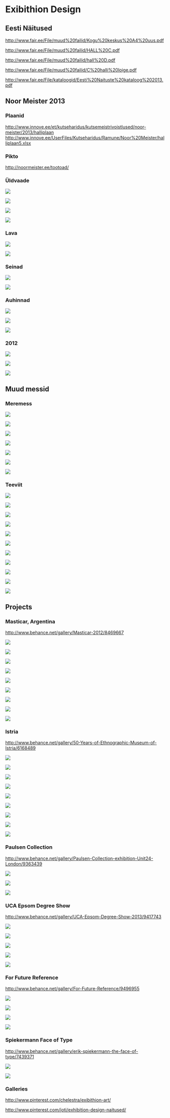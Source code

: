 # Exibithion Design 


## Eesti Näitused


http://www.fair.ee/File/muud%20failid/Kogu%20keskus%20A4%20uus.pdf

http://www.fair.ee/File/muud%20failid/HALL%20C.pdf

http://www.fair.ee/File/muud%20failid/hall%20D.pdf

http://www.fair.ee/File/muud%20failid/C%20halli%20loige.pdf

http://www.fair.ee/File/kataloogid/Eesti%20Naituste%20kataloog%202013.pdf


## Noor Meister 2013


### Plaanid


http://www.innove.ee/et/kutseharidus/kutsemeistrivoistlused/noor-meister/2013/halliplaan
http://www.innove.ee/UserFiles/Kutseharidus/Ramune/Noor%20Meister/halliplaan5.xlsx


### Pikto


http://noormeister.ee/tootoad/


### Üldvaade


![](http://noormeister.ee/wp-content/gallery/noor-meister-2013-teine-paev/noor-meister-124.jpg)


![](http://noormeister.ee/wp-content/gallery/noor-meister-2013-teine-paev/noor-meister-125.jpg)


![](http://noormeister.ee/wp-content/gallery/noor-meister-2013-esimene-paev/paev-1-9.jpg)


![](http://noormeister.ee/wp-content/gallery/noor-meister-2013-esimene-paev/dsc_0125.jpg)


### Lava


![](http://noormeister.ee/wp-content/gallery/katlemine/katlemine-48.jpg)


![](http://noormeister.ee/wp-content/gallery/noor-meister-2013-esimene-paev/paev-1-2.jpg)


### Seinad


![](http://noormeister.ee/wp-content/gallery/noor-meister-2013-esimene-paev/dsc_0471.jpg)


![](http://noormeister.ee/wp-content/gallery/noor-meister-2013-esimene-paev/dsc_0468.jpg)


### Auhinnad


![](http://noormeister.ee/wp-content/gallery/noor-meister-2013-loputseremoonia/muuja-pohikooli-paasil.jpg)


![](http://noormeister.ee/wp-content/gallery/noor-meister-2013-loputseremoonia/infotehnoloog-parim-meeskond.jpg)


![](http://noormeister.ee/wp-content/gallery/noor-meister-2013-loputseremoonia/ehituspuusepp.jpg)


### 2012


![](http://noormeister.ee/wp-content/gallery/test-galerii/img_0223.jpg)


![](http://noormeister.ee/wp-content/gallery/test-galerii/img_0475.jpg)


![](http://noormeister.ee/wp-content/gallery/test-galerii/img_1369.jpg)


## Muud messid


### Meremess


![](http://www.meremess.ee/wp-content/gallery/2013/b.jpg)


![](http://www.meremess.ee/wp-content/gallery/2013/b2.jpg)


![](http://www.meremess.ee/wp-content/gallery/2013/pan.jpg)


![](http://www.meremess.ee/wp-content/gallery/2013/ton1224.jpg)


![](http://www.meremess.ee/wp-content/gallery/2012/jmk.jpg)


![](http://www.meremess.ee/wp-content/gallery/mere-ja-vaba-aja-mess-2011/img_9622.jpg)


![](http://www.meremess.ee/wp-content/gallery/2012/imgp0495.jpg)


### Teeviit


![](https://fbcdn-sphotos-f-a.akamaihd.net/hphotos-ak-frc3/598490_513629765322809_1138430074_n.jpg)


![](https://fbcdn-sphotos-c-a.akamaihd.net/hphotos-ak-prn1/s720x720/60490_512859885399797_186455926_n.jpg)


![](https://fbcdn-sphotos-c-a.akamaihd.net/hphotos-ak-prn1/s720x720/60490_512859885399797_186455926_n.jpg)


![](https://fbcdn-sphotos-g-a.akamaihd.net/hphotos-ak-frc1/s720x720/189836_512859775399808_1989827854_n.jpg)


![](https://fbcdn-sphotos-d-a.akamaihd.net/hphotos-ak-ash3/229119_217714924914296_7318549_n.jpg)


![](https://fbcdn-sphotos-c-a.akamaihd.net/hphotos-ak-ash2/247244_217714681580987_2667155_n.jpg)


![](https://fbcdn-sphotos-a-a.akamaihd.net/hphotos-ak-prn1/226615_217714618247660_516976_n.jpg)


![](https://fbcdn-sphotos-d-a.akamaihd.net/hphotos-ak-frc3/230614_217714514914337_7390602_n.jpg)


![](https://fbcdn-sphotos-h-a.akamaihd.net/hphotos-ak-ash3/227116_217713381581117_597634_n.jpg)


![](https://fbcdn-sphotos-b-a.akamaihd.net/hphotos-ak-frc3/248008_217713358247786_8173445_n.jpg)


![](https://fbcdn-sphotos-c-a.akamaihd.net/hphotos-ak-ash2/249744_217713331581122_639218_n.jpg)


## Projects


### Masticar, Argentina

http://www.behance.net/gallery/Masticar-2012/8469667


![](http://behance.vo.llnwd.net/profiles2/113951/projects/8469667/e6abcf27b522b09dcba4ebe9bef8439a.jpg)


![](http://behance.vo.llnwd.net/profiles2/113951/projects/8469667/797547e5523725d320cdc76d842d80c2.jpg)


![](http://behance.vo.llnwd.net/profiles2/113951/projects/8469667/01e57f07074dd8772f708d42b3b9fca7.jpg)


![](http://behance.vo.llnwd.net/profiles2/113951/projects/8469667/44db40fdf988533414238e35afcb80c5.jpg)


![](http://behance.vo.llnwd.net/profiles2/113951/projects/8469667/b8a2d051a3b0ec222b6d88b1ef6a349f.jpg)


![](http://behance.vo.llnwd.net/profiles2/113951/projects/8469667/2858c8023379d7c9ab4d5d956c4f3efd.jpg)


![](http://behance.vo.llnwd.net/profiles2/113951/projects/8469667/6bd5c99b568bb76e539e24c1c2ffa4af.jpg)


![](http://behance.vo.llnwd.net/profiles2/113951/projects/8469667/eaa3cc7fc6b0fc616bd0f412d4725a86.jpg)


![](http://behance.vo.llnwd.net/profiles2/113951/projects/8469667/480393887e569abf9f007e3acf16708d.jpg)


### Istria

http://www.behance.net/gallery/50-Years-of-Ethnographic-Museum-of-Istria/6168489


![](http://behance.vo.llnwd.net/profiles2/193585/projects/6168489/89d1ab0b97f1069d23d590b3e69b230c.jpg)


![](http://behance.vo.llnwd.net/profiles2/193585/projects/6168489/1188def89dc006b0cc95cb3199846eeb.jpg)


![](http://behance.vo.llnwd.net/profiles2/193585/projects/6168489/57b3009cf3acb3b644d8ac430a752853.jpg)


![](http://behance.vo.llnwd.net/profiles2/193585/projects/6168489/990c08e7175e1a8d4a372b57b322275b.jpg)


![](http://behance.vo.llnwd.net/profiles2/193585/projects/6168489/d983a380ae8d19556fc68f1f982c92d8.jpg)


![](http://behance.vo.llnwd.net/profiles2/193585/projects/6168489/eaa609ace9304a99fb9370fe49e6f74c.jpg)


![](http://behance.vo.llnwd.net/profiles2/193585/projects/6168489/94ba5605e19fc55f351d04fb0c0fb1b2.jpg)


![](http://behance.vo.llnwd.net/profiles2/193585/projects/6168489/1fc665b1cfbcd3f80f2de4da92cf36f1.jpg)


![](http://behance.vo.llnwd.net/profiles2/193585/projects/6168489/15bd5883d8643bd4edf255f9635aaad7.png)


### Paulsen Collection

http://www.behance.net/gallery/Paulsen-Collection-exhibition-Unit24-London/9363439


![](http://behance.vo.llnwd.net/profiles26/721904/projects/9363439/b257e43b94265362911ba1c166681fe7.jpg)


![](http://behance.vo.llnwd.net/profiles26/721904/projects/9363439/e88a69bd6da750f8a647c19ec7c34bfa.jpg)


![](http://behance.vo.llnwd.net/profiles26/721904/projects/9363439/52aa28395517849b8f5cc8ce12de10b5.jpg)


### UCA Epsom Degree Show

http://www.behance.net/gallery/UCA-Epsom-Degree-Show-2013/9417743


![](http://behance.vo.llnwd.net/profiles8/2377513/projects/9417743/41c9bfdbfe087cab212aa88c30d59ee3.jpg)


![](http://behance.vo.llnwd.net/profiles8/2377513/projects/9417743/b2a0b25c4e063180fd439509457e5ac8.jpg)


![](http://behance.vo.llnwd.net/profiles8/2377513/projects/9417743/8a819de71083cc2acddc2cfb6b3b8bc4.jpg)


![](http://behance.vo.llnwd.net/profiles8/2377513/projects/9417743/84847b91f412c74015519632a501b2f2.jpg)


![](http://behance.vo.llnwd.net/profiles8/2377513/projects/9417743/6f4bf29cd1278e6f68cd2239b4e16497.jpg)


### For Future Reference


http://www.behance.net/gallery/For-Future-Reference/9496955


![](http://behance.vo.llnwd.net/profiles8/2377513/projects/9496955/f47687d94633b1d4338dfeeea34f5efb.jpg)


![](http://behance.vo.llnwd.net/profiles8/2377513/projects/9496955/659add9c2f9cbb3657988807aa8a873c.jpg)


![](http://behance.vo.llnwd.net/profiles8/2377513/projects/9496955/97eccfa833e2ba67528e315731708f39.jpg)


![](http://behance.vo.llnwd.net/profiles8/2377513/projects/9496955/63e45f30d98ea333b020ee4d8cc90ab6.jpg)


### Spiekermann Face of Type

http://www.behance.net/gallery/erik-spiekermann-the-face-of-type/7439371


![](http://behance.vo.llnwd.net/profiles5/161807/projects/7439371/0f1bb38bdf5e6fc6215c308274a345e3.png)


![](http://behance.vo.llnwd.net/profiles5/161807/projects/7439371/ffa1a2dcb302f6c8847df55841acd96a.png)


### Galleries


http://www.pinterest.com/chelestra/exibithion-art/

http://www.pinterest.com/joti/exhibition-design-naitused/